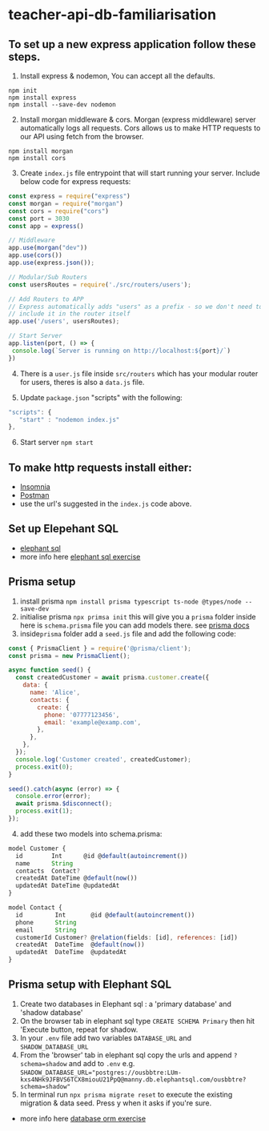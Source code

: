 # teacher-api-db-familiarisation

## To set up a new express application follow these steps.
1. Install express & nodemon, You can accept all the defaults.

```
npm init
npm install express
npm install --save-dev nodemon
```

2. Install morgan middleware & cors. Morgan (express middleware) server automatically logs all requests. Cors allows us to make HTTP requests to our API using fetch from the browser.

```
npm install morgan
npm install cors
```

3. Create `index.js` file entrypoint that will start running your server. Include below code for express requests:
```js
const express = require("express")
const morgan = require("morgan")
const cors = require("cors")
const port = 3030
const app = express()

// Middleware
app.use(morgan("dev"))
app.use(cors())
app.use(express.json());

// Modular/Sub Routers
const usersRoutes = require('./src/routers/users');

// Add Routers to APP
// Express automatically adds "users" as a prefix - so we don't need to
// include it in the router itself
app.use('/users', usersRoutes);

// Start Server
app.listen(port, () => {
 console.log(`Server is running on http://localhost:${port}/`)
})
```

4. There is a `user.js` file inside `src/routers` which has your modular router for users, theres is also a `data.js` file.

5. Update `package.json` "scripts" with the following:
```js
"scripts": {
   "start" : "nodemon index.js"
},
```

6. Start server `npm start`

## To make http requests install either:
- [Insomnia](https://insomnia.rest/download)
- [Postman](https://www.postman.com/downloads/)
- use the url's suggested in the `index.js` code above.

## Set up Elepehant SQL
- [elephant sql](https://www.elephantsql.com/)
- more info here [elephant sql exercise](https://github.com/boolean-uk/api-express-database)

## Prisma setup
1. install prisma `npm install prisma typescript ts-node @types/node --save-dev`
2. initialise prisma `npx primsa init` this will give you a `prisma` folder inside here is `schema.prisma` file you can add models there.
see [prisma docs](https://www.prisma.io/docs/getting-started/setup-prisma/start-from-scratch/relational-databases-typescript-postgres)
3. inside`prisma` folder add a `seed.js` file and add the following code: 
```js
const { PrismaClient } = require('@prisma/client');
const prisma = new PrismaClient();

async function seed() {
  const createdCustomer = await prisma.customer.create({
    data: {
      name: 'Alice',
      contacts: {
        create: {
          phone: '07777123456',
          email: 'example@examp.com',
        },
      },
    },
  });
  console.log('Customer created', createdCustomer);
  process.exit(0);
}

seed().catch(async (error) => {
  console.error(error);
  await prisma.$disconnect();
  process.exit(1);
});
``` 
4. add these two models into schema.prisma:
```js
model Customer {
  id        Int      @id @default(autoincrement())
  name      String
  contacts  Contact?
  createdAt DateTime @default(now())
  updatedAt DateTime @updatedAt
}

model Contact {
  id         Int       @id @default(autoincrement())
  phone      String
  email      String
  customerId Customer? @relation(fields: [id], references: [id])
  createdAt  DateTime  @default(now())
  updatedAt  DateTime  @updatedAt
}
```

## Prisma setup with Elephant SQL
1. Create two databases in Elephant sql : a 'primary database' and 'shadow database'
2. On the browser tab in elephant sql type `CREATE SCHEMA Primary` then hit 'Execute button, repeat for shadow.
3. In your `.env` file add two variables `DATABASE_URL` and `SHADOW_DATABASE_URL`
4. From the 'browser' tab in elephant sql copy the urls and append `?schema=shadow` and add to `.env` e.g. 
`SHADOW_DATABASE_URL="postgres://ousbbtre:LUm-kxs4NHk9JFBVS6TCX8miouU21PpQ@manny.db.elephantsql.com/ousbbtre?schema=shadow"`
8. In terminal run `npx prisma migrate reset` to execute the existing migration & data seed. Press y when it asks if you're sure.
- more info here [database orm exercise](https://github.com/boolean-uk/database-orm)
